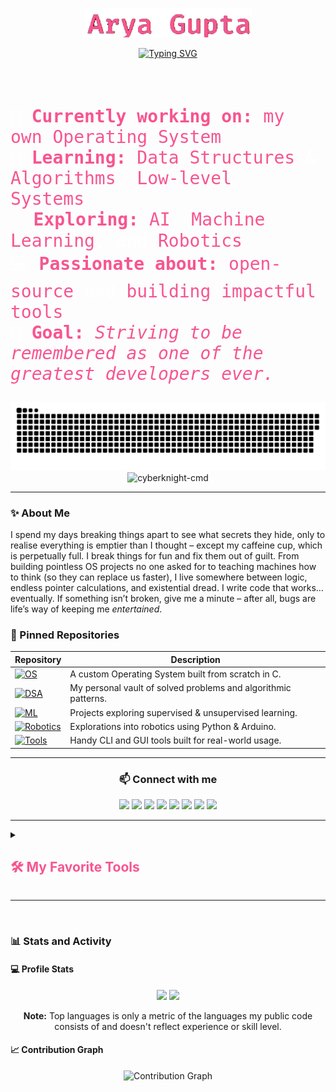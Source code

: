 <p align="center">
  <a href="https://github.com/DenverCoder1">
    <img src="https://github.com/CyberKnight-cmd/cyberknight-cmd/blob/main/Untitled.png?raw=true" alt="Arya Gupta" /></a>
</p>

<p align="center">
  <a href="https://git.io/typing-svg">
    <img src="https://readme-typing-svg.demolab.com?font=Fira+Code&weight=600&size=27&pause=1000&color=F75590&width=1000&center=true&vCenter=true&lines=Hello+Git-World!;Welcome+to+my+GitHub+profile;Living+in+a+world+of+infinite+loops+and+undefined+behaviors.;I+write+code+so+my+computer+can+work+harder+while+I+nap.;A+passionate+%22lil-bit-of-everything%22+developer+from+India;" alt="Typing SVG" />
  </a>
</p>

<br>
<br>
<p style="font-size: 28px; color: white; font-family: Fira Code, monospace;">
  🔭 <strong style="color: #F75590;">Currently working on:</strong> <span style="color: #F75590;">my own Operating System</span>.<br>
  🌱 <strong style="color: #F75590;">Learning:</strong> <span style="color: #F75590;">Data Structures</span> & <span style="color: #F75590;">Algorithms</span>, <span style="color: #F75590;">Low-level Systems</span>.<br>
  💡 <strong style="color: #F75590;">Exploring:</strong> <span style="color: #F75590;">AI</span>, <span style="color: #F75590;">Machine Learning</span>, and <span style="color: #F75590;">Robotics</span>.<br>
  💻 <strong style="color: #F75590;">Passionate about:</strong> <span style="color: #F75590;">open-source</span> and <span style="color: #F75590;">building impactful tools</span>.<br>
  🎯 <strong style="color: #F75590;">Goal:</strong> <em style="color: #F75590;">Striving to be remembered as one of the greatest developers ever.</em>
</p>



<p align="center">
  <img src="https://raw.githubusercontent.com/cyberknight-cmd/cyberknight-cmd/output/github-contribution-grid-snake.svg" alt="Snake animation" /><br>
  <img src="https://komarev.com/ghpvc/?username=cyberknight-cmd&label=Profile%20views&color=0e75b6&style=flat" alt="cyberknight-cmd" />
</p>

---

### ✨ About Me

I spend my days breaking things apart to see what secrets they hide, only to realise everything is emptier than I thought – except my caffeine cup, which is perpetually full. I break things for fun and fix them out of guilt. From building pointless OS projects no one asked for to teaching machines how to think (so they can replace us faster), I live somewhere between logic, endless pointer calculations, and existential dread. I write code that works… eventually. If something isn’t broken, give me a minute – after all, bugs are life’s way of keeping me *entertained*.

### 📌 Pinned Repositories

| Repository                                                                                                                                                                | Description                                                     |
| ------------------------------------------------------------------------------------------------------------------------------------------------------------------------- | --------------------------------------------------------------- |
| [![OS](https://img.shields.io/badge/OS-Operating%20System-informational?style=for-the-badge\&logo=linux)](https://github.com/your-username/your-os-repo)                  | A custom Operating System built from scratch in C. |
| [![DSA](https://img.shields.io/badge/DSA-Algorithms%20%26%20Data%20Structures-blue?style=for-the-badge\&logo=codeforces)](https://github.com/CyberKnight-cmd/dsa-overall) | My personal vault of solved problems and algorithmic patterns.  |
| [![ML](https://img.shields.io/badge/ML-Machine%20Learning-success?style=for-the-badge\&logo=scikit-learn)](https://github.com/your-username/your-ml-repo)                 | Projects exploring supervised & unsupervised learning.          |
| [![Robotics](https://img.shields.io/badge/Robotics-Autonomous%20Projects-lightgrey?style=for-the-badge\&logo=ros)](https://github.com/CyberKnight-cmd/Threshold-detector)   | Explorations into robotics using Python & Arduino.                  |
| [![Tools](https://img.shields.io/badge/Tools-Open%20Source%20Utilities-brightgreen?style=for-the-badge\&logo=github)](https://github.com/your-username/your-tools-repo)   | Handy CLI and GUI tools built for real-world usage.             |

---
<h3 align="center">📫 Connect with me</h3>

<p align="center">
  <a href="mailto:aryagupta164@gmail.com"><img src="https://img.shields.io/badge/Gmail-D14836?style=for-the-badge&logo=gmail&logoColor=white" /></a>
  <a href="https://dev.to/cyberknight-cmd"><img src="https://img.shields.io/badge/Dev.to-000000?style=for-the-badge&logo=devdotto&logoColor=white" /></a>
  <a href="https://twitter.com/cyberknight_cmd"><img src="https://img.shields.io/badge/Twitter-1DA1F2?style=for-the-badge&logo=twitter&logoColor=white" /></a>
  <a href="https://linkedin.com/in/aryagupta2304"><img src="https://img.shields.io/badge/LinkedIn-0077B5?style=for-the-badge&logo=linkedin&logoColor=white" /></a>
  <a href="https://instagram.com/cyberknight_ig"><img src="https://img.shields.io/badge/Instagram-E4405F?style=for-the-badge&logo=instagram&logoColor=white" /></a>
  <a href="https://www.hackerrank.com/aryagupta164"><img src="https://img.shields.io/badge/HackerRank-2EC866?style=for-the-badge&logo=hackerrank&logoColor=white" /></a>
  <a href="https://codeforces.com/profile/cyberknight_cmd"><img src="https://img.shields.io/badge/Codeforces-1F8ACB?style=for-the-badge&logo=codeforces&logoColor=white" /></a>
  <a href="https://www.leetcode.com/arya2024"><img src="https://img.shields.io/badge/LeetCode-FFA116?style=for-the-badge&logo=leetcode&logoColor=black" /></a>
</p>

---
<details>
  <summary><h2 style="color: #F75590;">🛠️ My Favorite Tools</h2></summary>

  <br>

  <h3>💻 Programming and Markup Languages</h3>
  <br>
  <p align="center">
    <img src="https://img.shields.io/badge/Bash-121011.svg?logo=gnu-bash&logoColor=white" alt="Bash" />
    <img src="https://custom-icon-badges.demolab.com/badge/C-03599C.svg?logo=c-in-hexagon&logoColor=white" alt="C" />
    <img src="https://custom-icon-badges.demolab.com/badge/C++-9C033A.svg?logo=cpp2&logoColor=white" alt="C++" />
    <img src="https://custom-icon-badges.demolab.com/badge/C%23-68217A.svg?logo=cs2&logoColor=white" alt="C#" />
    <img src="https://img.shields.io/badge/CSS-1572B6.svg?logo=css3&logoColor=white" alt="CSS" />
    <img src="https://img.shields.io/badge/HTML-E34F26.svg?logo=html5&logoColor=white" alt="HTML" />
    <img src="https://custom-icon-badges.demolab.com/badge/Java-007396.svg?logo=java&logoColor=white" alt="Java" />
    <img src="https://img.shields.io/badge/JavaScript-F7DF1E.svg?logo=javascript&logoColor=black" alt="JavaScript" />
    <img src="https://img.shields.io/badge/Markdown-000000.svg?logo=markdown&logoColor=white" alt="Markdown" />
    <img src="https://img.shields.io/badge/Node.js-43853D.svg?logo=node.js&logoColor=white" alt="Node.js" />
    <img src="https://img.shields.io/badge/PHP-777BB4.svg?logo=php&logoColor=white" alt="PHP" />
    <img src="https://img.shields.io/badge/Python-14354C.svg?logo=python&logoColor=white" alt="Python" />
    <img src="https://img.shields.io/badge/R-276DC3.svg?logo=r&logoColor=white" alt="R" />
    <img src="https://custom-icon-badges.demolab.com/badge/SQL-025E8C.svg?logo=database&logoColor=white" alt="SQL" />
    <img src="https://img.shields.io/badge/TypeScript-007ACC.svg?logo=typescript&logoColor=white" alt="TypeScript" />
  </p>

  <br>

  <h3>🧰 Frameworks and Libraries</h3>
  <br>
  <p align="center">
    <img src="https://img.shields.io/badge/-Arduino-00979D?logo=Arduino&logoColor=white" alt="Arduino" />
    <img src="https://img.shields.io/badge/Flask-000000.svg?logo=flask&logoColor=white" alt="Flask" />
    <img src="https://img.shields.io/badge/GitHub%20Actions-2671E5.svg?logo=github%20actions&logoColor=white" alt="GitHub Actions" />
    <img src="https://img.shields.io/badge/Numpy-013243.svg?logo=numpy&logoColor=white" alt="Numpy" />
    <img src="https://img.shields.io/badge/Pandas-150458.svg?logo=pandas&logoColor=white" alt="Pandas" />
    <img src="https://custom-icon-badges.demolab.com/badge/PHPUnit-366488.svg?logo=test-tube&logoColor=white" alt="PHPUnit" />
    <img src="https://img.shields.io/badge/TensorFlow-FF6F00.svg?logo=TensorFlow&logoColor=white" alt="TensorFlow" />
    <img src="https://img.shields.io/badge/Wordpress-21759B?logo=wordpress&logoColor=white" alt="Wordpress" />
    <img src="https://img.shields.io/badge/React-20232a.svg?logo=react&logoColor=%2361DAFB" alt="React" />
  </p>

  <br>

  <h3>🗄️ Databases and Cloud Hosting</h3>
  <br>
  <p align="center">
    <img src="https://img.shields.io/badge/GitHub%20Pages-327FC7.svg?logo=github&logoColor=white" alt="GitHub Pages" />
    <img src="https://img.shields.io/badge/MongoDB-4ea94b.svg?logo=mongodb&logoColor=white" alt="MongoDB" />
    <img src="https://img.shields.io/badge/MySQL-00f.svg?logo=mysql&logoColor=white" alt="MySQL" />
    <img src="https://img.shields.io/badge/Oracle-F00000.svg?logo=oracle&logoColor=white" alt="Oracle" />
    <img src="https://img.shields.io/badge/Vercel-000000.svg?logo=vercel&logoColor=white" alt="Vercel" />
  </p>

  <br>

  <h3>💻 Software and Tools</h3>
  <br>
  <p align="center">
    <img src="https://img.shields.io/badge/Adobe-FF0000.svg?logo=adobe&logoColor=white" alt="Adobe" />
    <img src="https://img.shields.io/badge/Android-3DDC84?logo=android&logoColor=white" alt="Android" />
    <img src="https://img.shields.io/badge/Android%20Studio-008678.svg?logo=android-studio&logoColor=white" alt="Android Studio" />
    <img src="https://img.shields.io/badge/Arch%20Linux-1793D1.svg?logo=arch-linux&logoColor=white" alt="Arch Linux" />
    <img src="https://img.shields.io/badge/-Audacity-0000CC?logo=audacity&logoColor=white" alt="Audacity" />
    <img src="https://img.shields.io/badge/-Brave-FB542B?logo=brave&logoColor=white" alt="Brave" />
    <img src="https://img.shields.io/badge/-Discord-5865F2.svg?logo=discord&logoColor=white" alt="Discord" />
    <img src="https://img.shields.io/badge/Git-F05033.svg?logo=git&logoColor=white" alt="Git" />
    <img src="https://img.shields.io/badge/GitHub%20Desktop-8034A9.svg?logo=github&logoColor=white" alt="GitHub Desktop" />
    <img src="https://img.shields.io/badge/Sheets-34A853.svg?logo=google%20sheets&logoColor=white" alt="Google Sheets" />
    <img src="https://img.shields.io/badge/Jupyter-F37626.svg?logo=Jupyter&logoColor=white" alt="Jupyter" />
    <img src="https://img.shields.io/badge/-OBS-302E31?logo=obs-studio&logoColor=white" alt="OBS Studio" />
    <img src="https://img.shields.io/badge/Visual%20Studio%20Code-0078d7.svg?logo=visual-studio-code&logoColor=white" alt="VS Code" />
    <img src="https://img.shields.io/badge/-Stack%20Overflow-FE7A16?logo=stack-overflow&logoColor=white" alt="Stack Overflow" />
  </p>

</details>

---
<br>

<h3>📊 Stats and Activity</h3>


<h4>💻 Profile Stats</h4>
<p align="center">
  <img src="https://github-readme-stats.vercel.app/api?username=cyberknight-cmd&show_icons=true&include_all_commits=true&count_private=true&theme=react&hide_border=true&bg_color=1F222E&title_color=F85D7F&icon_color=F8D866" height="192px" />
  <img src="https://github-readme-stats.vercel.app/api/top-langs/?username=cyberknight-cmd&langs_count=8&layout=compact&theme=react&hide_border=true&bg_color=1F222E&title_color=F85D7F&icon_color=F8D866" height="192px" />
</p>
<p align="center"><b>Note:</b> Top languages is only a metric of the languages my public code consists of and doesn't reflect experience or skill level.</p>

<h4>📈 Contribution Graph</h4>
<p align="center">
  <img src="https://github-readme-activity-graph.vercel.app/graph/?username=cyberknight-cmd&bg_color=1F222E&color=F8D866&line=F85D7F&point=FFFFFF&hide_border=true" alt="Contribution Graph" />
</p>

